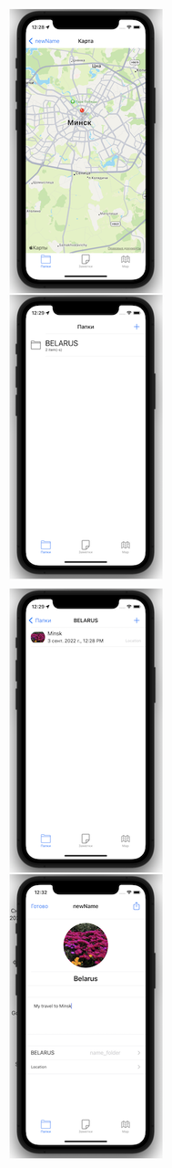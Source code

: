 ![Image text](https://github.com/AlexSmyk/My-iOS-Apps/blob/main/LocationNotes/image1.png?raw=true)
![Image text](https://github.com/AlexSmyk/My-iOS-Apps/blob/main/LocationNotes/image2.png?raw=true)

![Image text](https://github.com/AlexSmyk/My-iOS-Apps/blob/main/LocationNotes/image3.png?raw=true)
![Image text](https://github.com/AlexSmyk/My-iOS-Apps/blob/main/LocationNotes/image4.png?raw=true)

